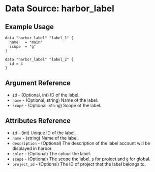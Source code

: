 # Data Source: harbor_label

## Example Usage

```hcl
data "harbor_label" "label_1" {
  name   = "main"
  scope  = "g"
}

data "harbor_label" "label_2" {
  id = 4
}

```

## Argument Reference

- `id` - (Optional, int) ID of the label.
- `name` - (Optional, string) Name of the label.
- `scope` - (Optional, string) Scope of the label.

## Attributes Reference

- `id` - (int) Unique ID of the label.
- `name` - (string) Name of the label.
- `description` - (Optional)  The description of the label account will be displayed in harbor.
- `color` - (Optional) The colour the label.
- `scope` - (Optional) The scope the label, `p` for project and `g` for global.
- `project_id` - (Optional) The ID of project that the label belongs to.
